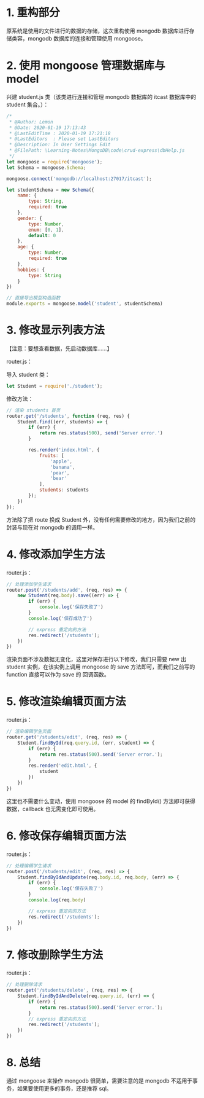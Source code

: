 # 1. 重构部分

原系统是使用的文件进行的数据的存储，这次重构使用 mongodb 数据库进行存储类容，mongodb 数据库的连接和管理使用 mongoose。

# 2. 使用 mongoose 管理数据库与 model

兴建 student.js 类（该类进行连接和管理 mongodb 数据库的 itcast 数据库中的 student 集合。）：

```js
/*
 * @Author: Lemon
 * @Date: 2020-01-19 17:13:43
 * @LastEditTime : 2020-01-19 17:21:18
 * @LastEditors  : Please set LastEditors
 * @Description: In User Settings Edit
 * @FilePath: \Learning-Notes\MongoDB\code\crud-express\dbHelp.js
 */
let mongoose = require('mongoose');
let Schema = mongoose.Schema;

mongoose.connect('mongodb://localhost:27017/itcast');

let studentSchema = new Schema({
    name: {
        type: String,
        required: true
    },
    gender: {
        type: Number,
        enum: [0, 1],
        default: 0
    },
    age: {
        type: Number,
        required: true
    },
    hobbies: {
        type: String
    }
})

// 直接导出模型构造函数
module.exports = mongoose.model('student', studentSchema)
```

# 3. 修改显示列表方法

【注意：要想查看数据，先启动数据库……】

router.js：

导入 student 类：

```js
let Student = require('./student');
```

修改方法：

```js
// 渲染 students 首页
router.get('/students', function (req, res) {
    Student.find((err, students) => {
        if (err) {
            return res.status(500), send('Server error.')
        }

        res.render('index.html', {
            fruits: [
                'apple',
                'banana',
                'pear',
                'bear'
            ],
            students: students
        });
    })
});
```

方法除了把 route 换成 Student 外，没有任何需要修改的地方，因为我们之前的封装与现在对 mongodb 的调用一样。

# 4. 修改添加学生方法

router.js：

```js
// 处理添加学生请求
router.post('/students/add', (req, res) => {
    new Student(req.body).save((err) => {
        if (err) {
            console.log('保存失败了')
        }
        console.log('保存成功了')

        // express 重定向的方法
        res.redirect('/students');
    })
})
```

渲染页面不涉及数据无变化，这里对保存进行以下修改，我们只需要 new 出 student 实例，在该实例上调用 mongoose 的 save 方法即可，而我们之前写的 function 直接可以作为 save 的 回调函数。

# 5. 修改渲染编辑页面方法

router.js：

```js
// 渲染编辑学生页面
router.get('/students/edit', (req, res) => {
    Student.findById(req.query.id, (err, student) => {
        if (err) {
            return res.status(500).send('Server error.');
        }
        res.render('edit.html', {
            student
        })
    })
})
```

这里也不需要什么变动，使用 mongoose 的 model 的 findById() 方法即可获得数据，callback 也无需变化即可使用。

# 6. 修改保存编辑页面方法

router.js：

```js
// 处理编辑学生请求
router.post('/students/edit', (req, res) => {
    Student.findByIdAndUpdate(req.body.id, req.body, (err) => {
        if (err) {
            console.log('保存失败了')
        }
        console.log(req.body)

        // express 重定向的方法
        res.redirect('/students');
    })
})
```

# 7. 修改删除学生方法

router.js：

```js
// 处理删除请求
router.get('/students/delete', (req, res) => {
    Student.findByIdAndDelete(req.query.id, (err) => {
        if (err) {
            return res.status(500).send('Server error.');
        }
        // express 重定向的方法
        res.redirect('/students');
    })
})
```

# 8. 总结

通过 mongoose 来操作 mongodb 很简单，需要注意的是 mongodb 不适用于事务，如果要使用更多的事务，还是推荐 sql。